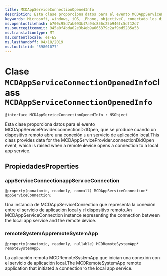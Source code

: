 ```yaml
---
title: MCDAppServiceConnectionOpenedInfo
description: Esta clase proporciona datos para el evento MCDAppServiceProvider.connectionDidOpen, que se produce cuando un dispositivo remoto abre una conexión a un servicio de aplicación local.
keywords: Microsoft, windows, iOS, iPhone, objectiveC, conectado los dispositivos, proyecto Roma
ms.openlocfilehash: b700c95d7ab093b47a94c856c25b946fc5df12d7
ms.sourcegitcommit: 945a0f4bda02e3b4eb9a665379c2af9bd5285a53
ms.translationtype: MT
ms.contentlocale: es-ES
ms.lasthandoff: 04/18/2019
ms.locfileid: "59801077"
---
```

# <a name="class-mcdappserviceconnectionopenedinfo"></a><span data-ttu-id="28a07-104">Clase `MCDAppServiceConnectionOpenedInfo`</span><span class="sxs-lookup"><span data-stu-id="28a07-104">class `MCDAppServiceConnectionOpenedInfo`</span></span> 

```
@interface MCDAppServiceConnectionOpenedInfo : NSObject
```  

<span data-ttu-id="28a07-105">Esta clase proporciona datos para el evento MCDAppServiceProvider.connectionDidOpen, que se produce cuando un dispositivo remoto abre una conexión a un servicio de aplicación local.</span><span class="sxs-lookup"><span data-stu-id="28a07-105">This class provides data for the MCDAppServiceProvider.connectionDidOpen event, which is raised when a remote device opens a connection to a local app service.</span></span>

## <a name="properties"></a><span data-ttu-id="28a07-106">Propiedades</span><span class="sxs-lookup"><span data-stu-id="28a07-106">Properties</span></span>

### <a name="appserviceconnection"></a><span data-ttu-id="28a07-107">appServiceConnection</span><span class="sxs-lookup"><span data-stu-id="28a07-107">appServiceConnection</span></span>
`@property(nonatomic, readonly, nonnull) MCDAppServiceConnection* appServiceConnection;`

<span data-ttu-id="28a07-108">Una instancia de MCDAppServiceConnection que representa la conexión entre el servicio de aplicación local y el dispositivo remoto.</span><span class="sxs-lookup"><span data-stu-id="28a07-108">An MCDAppServiceConnection instance representing the connection between the local app service and the remote device.</span></span>

### <a name="remotesystemapp"></a><span data-ttu-id="28a07-109">remoteSystemApp</span><span class="sxs-lookup"><span data-stu-id="28a07-109">remoteSystemApp</span></span>
`@property(nonatomic, readonly, nullable) MCDRemoteSystemApp* remoteSystemApp;`

<span data-ttu-id="28a07-110">La aplicación remota MCDRemoteSystemApp que inician una conexión con el servicio de aplicación local.</span><span class="sxs-lookup"><span data-stu-id="28a07-110">The MCDRemoteSystemApp remote application that initiated a connection to the local app service.</span></span>